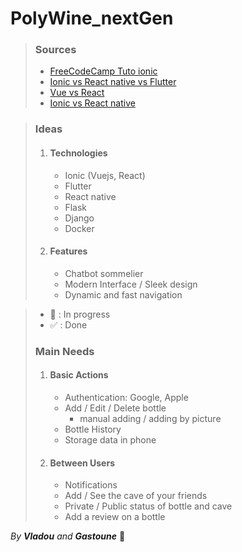 # PolyWine_nextGen

> ### Sources
>  - [FreeCodeCamp Tuto ionic](https://www.youtube.com/watch?v=K7ghUiXLef8)
>  - [Ionic vs React native vs Flutter](https://www.deduxer.studio/blog/ionic-vs-react-native-vs-flutter-whats-best-for-2024#:~:text=React%20Native%20excels%20in%20projects,most%20powerful%20in%20every%20aspect.)
>  - [Vue vs React](https://prismic.io/blog/vue-vs-react)
>  - [Ionic vs React native](https://medium.com/@alexandre_grisey/ionic-vs-react-native-why-the-first-one-wins-c05db1134c2a)

> ### Ideas 
> 1. #### Technologies
>    - Ionic (Vuejs, React)
>    - Flutter
>    - React native
>    - Flask 
>    - Django
>    - Docker
> 2. #### Features
>    - Chatbot sommelier
>    - Modern Interface / Sleek design
>    - Dynamic and fast navigation


> - 🔨 : In progress
> - ✅ : Done
> ### Main Needs
> 1. #### Basic Actions
>    - Authentication: Google, Apple
>    - Add / Edit / Delete bottle
>      - manual adding / adding by picture
>    - Bottle History
>    - Storage data in phone
> 2. #### Between Users
>    - Notifications 
>    - Add / See the cave of your friends
>    - Private / Public status of bottle and cave 
>    - Add a review on a bottle


 _By **Vladou** and **Gastoune**_ 🤪
